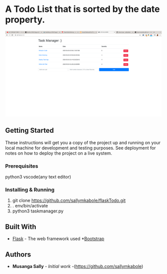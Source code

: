 # A Todo List that is sorted by the date property.
![Alt text](https://github.com/sallymkabole/DiV/blob/develop/static/todo.png?raw=true )
## Getting Started

These instructions will get you a copy of the project up and running on your local machine for development and testing purposes. See deployment for notes on how to deploy the project on a live system.

### Prerequisites

python3
vscode(any text editor)

### Installing & Running
1. git clone https://github.com/sallymkabole/flaskTodo.git
2. . env/bin/activate
3. python3 taskmanager.py



## Built With

* [Flask](https://flask.palletsprojects.com/) - The web framework used
*[Bootstrap](https://getbootstrap.com/)


## Authors

* **Musanga Sally** - *Initial work* -(https://github.com/sallymkabole)


